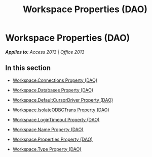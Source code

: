 ﻿---
title: Workspace Properties (DAO)
TOCTitle: Properties
ms:assetid: 5b18557d-5531-4149-b773-89fa58cf73ff
ms:mtpsurl: https://msdn.microsoft.com/en-us/library/Dn124967(v=office.15)
ms:contentKeyID: 52072587
ms.date: 09/18/2015
mtps_version: v=office.15
---

# Workspace Properties (DAO)


_**Applies to:** Access 2013 | Office 2013_

## In this section

  - [Workspace.Connections Property (DAO)](workspace-connections-property-dao.md)

  - [Workspace.Databases Property (DAO)](workspace-databases-property-dao.md)

  - [Workspace.DefaultCursorDriver Property (DAO)](workspace-defaultcursordriver-property-dao.md)

  - [Workspace.IsolateODBCTrans Property (DAO)](workspace-isolateodbctrans-property-dao.md)

  - [Workspace.LoginTimeout Property (DAO)](workspace-logintimeout-property-dao.md)

  - [Workspace.Name Property (DAO)](workspace-name-property-dao.md)

  - [Workspace.Properties Property (DAO)](workspace-properties-property-dao.md)

  - [Workspace.Type Property (DAO)](workspace-type-property-dao.md)

